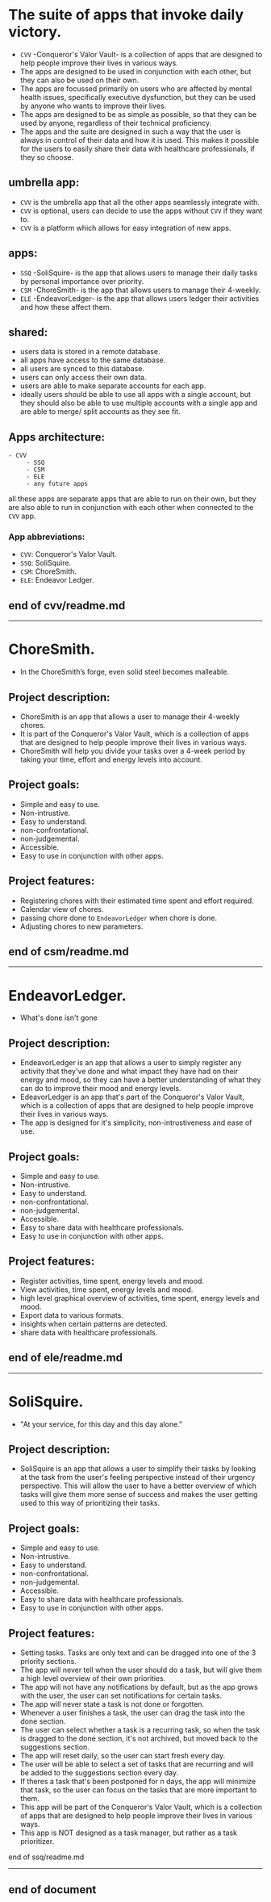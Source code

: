 # The suite of apps that invoke daily victory.

- `CVV` -Conqueror's Valor Vault- is a collection of apps that are designed to help people improve their lives in various ways.
- The apps are designed to be used in conjunction with each other, but they can also be used on their own.
- The apps are focussed primarily on users who are affected by mental health issues, specifically executive dysfunction, but they can be used by anyone who wants to improve their lives.
- The apps are designed to be as simple as possible, so that they can be used by anyone, regardless of their technical proficiency.
- The apps and the suite are designed in such a way that the user is always in control of their data and how it is used. This makes it possible for the users to easily share their data with healthcare professionals, if they so choose.

## umbrella app:

- `CVV` is the umbrella app that all the other apps seamlessly integrate with.
- `CVV` is optional, users can decide to use the apps without `CVV` if they want to.
- `CVV` is a platform which allows for easy integration of new apps.

## apps:

- `SSQ` -SoliSquire- is the app that allows users to manage their daily tasks by personal importance over priority.
- `CSM` -ChoreSmith- is the app that allows users to manage their 4-weekly.
- `ELE` -EndeavorLedger- is the app that allows users ledger their activities and how these affect them.

## shared:

- users data is stored in a remote database.
- all apps have access to the same database.
- all users are synced to this database.
- users can only access their own data.
- users are able to make separate accounts for each app.
- ideally users should be able to use all apps with a single account, but they should also be able to use multiple accounts with a single app and are able to merge/ split accounts as they see fit.

## Apps architecture:

    - CVV
         - SSQ
         - CSM
         - ELE
         - any future apps

all these apps are separate apps that are able to run on their own, but they are also able to run in conjunction with each other when connected to the `CVV` app.

### App abbreviations:

- `CVV`: Conqueror's Valor Vault.
- `SSQ`: SoliSquire.
- `CSM`: ChoreSmith.
- `ELE`: Endeavor Ledger.

## end of cvv/readme.md

---

# ChoreSmith.

- In the ChoreSmith’s forge, even solid steel becomes malleable.

## Project description:

- ChoreSmith is an app that allows a user to manage their 4-weekly chores.
- It is part of the Conqueror's Valor Vault, which is a collection of apps that are designed to help people improve their lives in various ways.
- ChoreSmith will help you divide your tasks over a 4-week period by taking your time, effort and energy levels into account.

## Project goals:

- Simple and easy to use.
- Non-intrustive.
- Easy to understand.
- non-confrontational.
- non-judgemental.
- Accessible.
- Easy to use in conjunction with other apps.

## Project features:

- Registering chores with their estimated time spent and effort required.
- Calendar view of chores.
- passing chore done to `EndeavorLedger` when chore is done.
- Adjusting chores to new parameters.

## end of csm/readme.md

---

# EndeavorLedger.

- What's done isn't gone

## Project description:

- EndeavorLedger is an app that allows a user to simply register any activity that they've done and what impact they have had on their energy and mood, so they can have a better understanding of what they can do to improve their mood and energy levels.
- EdeavorLedger is an app that's part of the Conqueror's Valor Vault, which is a collection of apps that are designed to help people improve their lives in various ways.
- The app is designed for it's simplicity, non-intrustiveness and ease of use.

## Project goals:

- Simple and easy to use.
- Non-intrustive.
- Easy to understand.
- non-confrontational.
- non-judgemental.
- Accessible.
- Easy to share data with healthcare professionals.
- Easy to use in conjunction with other apps.

## Project features:

- Register activities, time spent, energy levels and mood.
- View activities, time spent, energy levels and mood.
- high level graphical overview of activities, time spent, energy levels and mood.
- Export data to various formats.
- insights when certain patterns are detected.
- share data with healthcare professionals.

## end of ele/readme.md

---

# SoliSquire.

- "At your service, for this day and this day alone."

## Project description:

- SoliSquire is an app that allows a user to simplify their tasks by looking at the task from the user's feeling perspective instead of their urgency perspective. This will allow the user to have a better overview of which tasks will give them more sense of success and makes the user getting used to this way of prioritizing their tasks.

## Project goals:

- Simple and easy to use.
- Non-intrustive.
- Easy to understand.
- non-confrontational.
- non-judgemental.
- Accessible.
- Easy to share data with healthcare professionals.
- Easy to use in conjunction with other apps.

## Project features:

- Setting tasks. Tasks are only text and can be dragged into one of the 3 priority sections.
- The app will never tell when the user should do a task, but will give them a high level overview of their own priorities.
- The app will not have any notifications by default, but as the app grows with the user, the user can set notifications for certain tasks.
- The app will never state a task is not done or forgotten.
- Whenever a user finishes a task, the user can drag the task into the done section.
- The user can select whether a task is a recurring task, so when the task is dragged to the done section, it's not archived, but moved back to the suggestions section.
- The app will reset daily, so the user can start fresh every day.
- The user will be able to select a set of tasks that are recurring and will be added to the suggestions section every day.
- If theres a task that's been postponed for n days, the app will minimize that task, so the user can focus on the tasks that are more important to them.
- This app will be part of the Conqueror's Valor Vault, which is a collection of apps that are designed to help people improve their lives in various ways.
- This app is NOT designed as a task manager, but rather as a task prioritizer.

end of ssq/readme.md

---

## end of document
